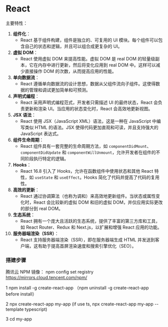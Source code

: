 # React

主要特性：

1. **组件化**：
   * React 基于组件构建，组件是独立的、可复用的 UI 模块。每个组件可以包含自己的状态和逻辑，并且可以组合成更复杂的 UI。
2. **虚拟 DOM**：
   * React 使用虚拟 DOM 来提高性能。虚拟 DOM 是 real DOM 的轻量级副本，它在内存中进行更新，然后将变化应用到 real DOM 中。这样可以减少直接操作 DOM 的次数，从而提高应用的性能。
3. **单向数据流**：
   * React 遵循单向数据流的设计思想，数据从父组件流向子组件。这使得数据的管理和调试更加简单和可预测。
4. **声明式编程**：
   * React 采用声明式编程范式，开发者只需描述 UI 的最终状态，React 会负责更新和渲染 UI。当应用的状态变化时，React 会高效地更新视图。
5. **JSX 语法**：
   * React 使用 JSX（JavaScript XML）语法，这是一种在 JavaScript 中编写类似 HTML 的语法。JSX 使得代码更加直观和可读，并且支持强大的 JavaScript 表达式。
6. **组件生命周期**：
   * React 组件具有一套完整的生命周期方法，如 `componentDidMount`、`componentDidUpdate` 和 `componentWillUnmount`，允许开发者在组件的不同阶段执行特定的逻辑。
7. **Hooks**：
   * React 16.8 引入了 Hooks，允许在函数组件中使用状态和其他 React 特性，如 `useState` 和 `useEffect`。Hooks 简化了代码并提高了代码的复用性。
8. **高效的更新**：
   * React 通过协调算法（也称为调和）来高效地更新组件。当状态或属性变化时，React 会比较新的虚拟 DOM 和旧的虚拟 DOM，并仅应用实际更改的部分到 real DOM。
9. **生态系统**：
   * React 拥有一个庞大且活跃的生态系统，提供了丰富的第三方库和工具，如 React Router、Redux 和 Next.js，以扩展和增强 React 应用的功能。
10. **服务器端渲染（SSR）**：
    * React 支持服务器端渲染（SSR），即在服务器端生成 HTML 并发送到客户端，这有助于提高首屏渲染速度和搜索引擎优化（SEO）。



### 搭建步骤
腾讯云 NPM 镜像：
npm config set registry https://mirrors.cloud.tencent.com/npm/

1 npm install -g create-react-app （npm uninstall -g create-react-app before install）

2 npx create-react-app my-app (if use ts, npx create-react-app my-app --template typescript)

3 cd my-app
